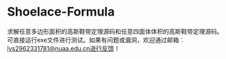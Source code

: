 # Shoelace-Formula
求解任意多边形面积的高斯鞋带定理源码和任意四面体体积的高斯鞋带定理源码。可直接运行exe文件进行测试。如果有问题或漏洞，欢迎通过邮箱：lys2962331781@nuaa.edu.cn进行反馈！
